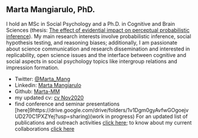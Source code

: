 ## Marta Mangiarulo, PhD.

I hold an MSc in Social Psychology and a Ph.D. in Cognitive and Brain Sciences (thesis: [The effect of evidential impact on perceptual probabilistic inference](https://core.ac.uk/download/pdf/196255311.pdf)).
My main research interests involve probabilistic inference, social hypothesis testing, and reasoning biases; additionally, I am passionate about science communication and research dissemination and interested in replicability, open science issues and the interface between cognitive and social aspects in social psychology topics like intergroup relations and impression formation.

- Twitter: [@Marta_Mang](https://twitter.com/Marta_Mang)
- Linkedin: [Marta Mangiarulo](https://www.linkedin.com/in/martamangiarulo/)
- Github: [Marta-MM](https://github.com/Marta-MM)
- my updated cv: [cv Nov2020](https://drive.google.com/file/d/1uPOlqX140c9ZjZkhjpGEgFzs7ZYj_fX5/view?usp=sharing)
- find conference and seminar presentations [here]9https://drive.google.com/drive/folders/1v1Dgm0gyAvfwGOgoejvUD270C1PXZYej?usp=sharing)(work in progress)
For an updated list of publications and outreach activities [click here](about/publications_outreach.md); to know about my current collaborations [click here](about/collaborations.md)
